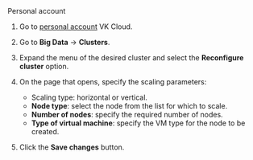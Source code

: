 <tabs>
<tablist>
<tab>Personal account</tab>
</tablist>
<tabpanel>

1. Go to [personal account](https://mcs.mail.ru/app/en) VK Cloud.
1. Go to **Big Data** → **Clusters**.
1. Expand the menu of the desired cluster and select the **Reconfigure cluster** option.
1. On the page that opens, specify the scaling parameters:

   - Scaling type: horizontal or vertical.
   - **Node type**: select the node from the list for which to scale.
   - **Number of nodes**: specify the required number of nodes.
   - **Type of virtual machine**: specify the VM type for the node to be created.

1. Click the **Save changes** button.

</tabpanel>
</tabs>
